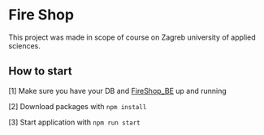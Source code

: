 # Fire Shop

This project was made in scope of course on Zagreb university of applied sciences.


## How to start
[1] Make sure you have your DB and [FireShop_BE](https://github.com/0xleonardo/FireShop_BE) up and running

[2] Download packages with `npm install`

[3] Start application with `npm run start`

